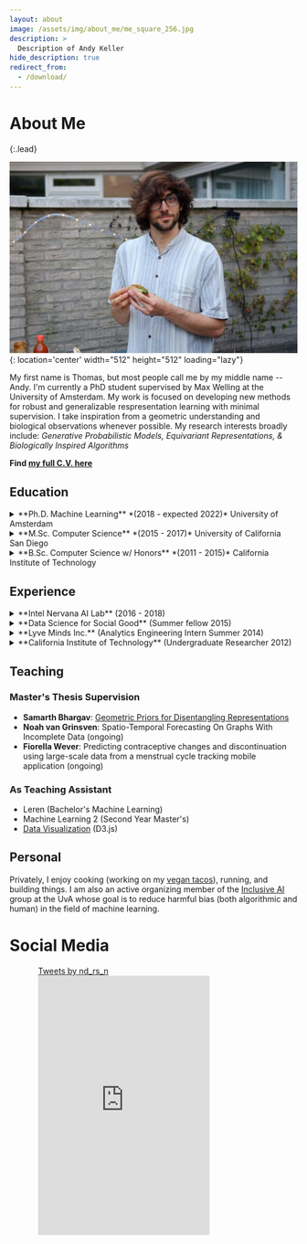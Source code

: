 ```yaml
---
layout: about
image: /assets/img/about_me/me_square_256.jpg
description: >
  Description of Andy Keller
hide_description: true
redirect_from:
  - /download/
---
```

# About Me
{:.lead}

![me](/assets/img/about_me/me_long.jpg){: location='center' width="512" height="512" loading="lazy"}


My first name is Thomas, but most people call me by my middle name -- Andy. I'm currently a PhD student supervised by Max Welling at the University of Amsterdam. My work is focused on developing new methods for robust and generalizable respresentation learning with minimal supervision. I take inspiration from a geometric understanding and biological observations whenever possible. My research interests broadly include: *Generative Probabilistic Models, Equivariant Representations, & Biologically Inspired Algorithms*

**Find [my full C.V. here](/assets/img/about_me/cv.pdf)**

## Education
<details>
  <summary markdown="span"> **Ph.D. Machine Learning** *(2018 - expected 2022)* University of Amsterdam </summary>
  Supervisor: Max Welling <br/>
  Focus: Generative Probabilistic Models, Equivariance, Semi-supervised learning
</details>

<details>
  <summary markdown="span"> **M.Sc. Computer Science** *(2015 - 2017)* University of California San Diego </summary>
Supervisor: Garrison Cottrell<br/>
Thesis: <emph>Comparison and Fine-grained Analysis of Sequence Encoders for Natural Language Processing</emph><br/>
</details>

<details>
  <summary markdown="span"> **B.Sc. Computer Science w/ Honors** *(2011 - 2015)* California Institute of Technology  </summary>
  Supervisor: Yasser Abu Mostafa
</details>


## Experience
<details>
  <summary markdown="span">  **Intel Nervana AI Lab** (2016 - 2018)  </summary>
  <ul>
    <li> Deep Learning Data Scientist (Sept. 2017 - Sept. 2018) </li>
    <li> Algorithms Engineer Intern (June 2016 - June 2017)</li>
  </ul>
</details>

<details>
  <summary markdown="span"> **Data Science for Social Good** (Summer fellow 2015) </summary>
  <ul>
    <li>Project Page: <a href='http://www.dssgfellowship.org/project/improving-long-term-financial-soundness-by-identifying-causes-of-home-abandonment-in-mexico/'>Improving Long-Term Financial Soundness by Identifying Causes of Home Abandonment in Mexico</a></li>
    <li>Paper: <a href="https://www.kdd.org/kdd2016/papers/files/adf0913-ackermannA.pdf">Designing Policy Recommendations to Reduce Home Abandonment in Mexico</a> . KDD 2016</li>
  </ul>
</details>

<details>
  <summary markdown="span"> **Lyve Minds Inc.** (Analytics Engineering Intern Summer 2014) </summary>
  <ul>
    <li>Developed supervised learning algorithm for automatic editing and summarization of user generated handheld video based on predicted level of interest.</li>
  </ul>
</details>

<details>
  <summary markdown="span"> **California Institute of Technology** (Undergraduate Researcher 2012) </summary>
  <ul>
    <li>Paper: <a href="https://arxiv.org/abs/1308.1483">Experimental Realization of a Nonlinear Acoustic Lens with a Tunable Focus</a></li>
    <li>Gathered and analyzed waveforms from an acoustinc lens to determine optimal characteristics of interface materials.</li>
  </ul>
</details>

## Teaching
### Master's Thesis Supervision
- **Samarth Bhargav**: [Geometric Priors for Disentangling Representations](http://scriptiesonline.uba.uva.nl/document/676481)
- **Noah van Grinsven**: Spatio-Temporal Forecasting On Graphs With Incomplete Data (ongoing)
- **Fiorella Wever**: Predicting contraceptive changes and discontinuation using large-scale data from a menstrual cycle tracking mobile application (ongoing)

### As Teaching Assistant
- Leren (Bachelor's Machine Learning)
- Machine Learning 2 (Second Year Master's)
- [Data Visualization](https://mas-dse.github.io/DSE241/exercises/) (D3.js) 

## Personal
Privately, I enjoy cooking (working on my [vegan tacos](https://www.instagram.com/tacosbygringos/)), running, and building things. I am also an active organizing member of the [Inclusive AI](https://uva-iai.github.io/) group at the UvA whose goal is to reduce harmful bias (both algorithmic and human) in the field of machine learning.

# Social Media

<div style="width: 100%; overflow: hidden;">
     <div style="margin-left: 50px; width: 350px; float: left;">  <a class="twitter-timeline" data-width="300" data-theme="light" href="https://twitter.com/nd_rs_n?ref_src=twsrc%5Etfw">Tweets by nd_rs_n</a> <script async src="https://platform.twitter.com/widgets.js" charset="utf-8"></script></div>
     <div style="margin-left: 50px;"> <iframe height='454' width='300' frameborder='0' allowtransparency='true' scrolling='no' src='https://www.strava.com/athletes/29469611/latest-rides/5b9c0f7af24df56fcbe46f3d9aa50e6b5196723d'></iframe> </div>
</div>
